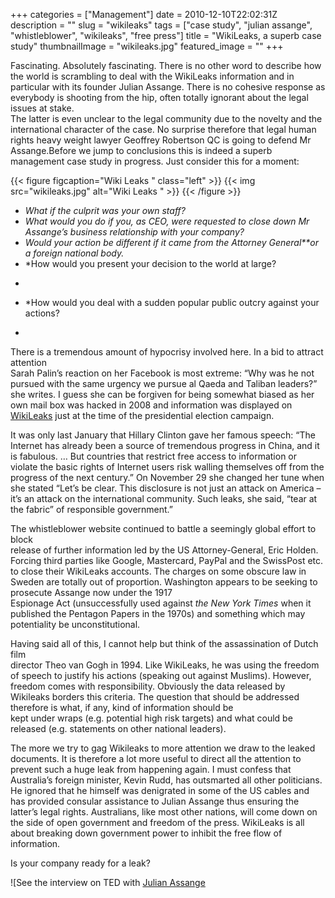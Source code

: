 +++
categories = ["Management"]
date = 2010-12-10T22:02:31Z
description = ""
slug = "wikileaks"
tags = ["case study", "julian assange", "whistleblower", "wikileaks", "free press"]
title = "WikiLeaks, a superb case study"
thumbnailImage = "wikileaks.jpg"
featured_image = ""
+++

Fascinating. Absolutely fascinating. There is no other word to describe how the world is scrambling to deal with the WikiLeaks information and in particular with its founder Julian Assange. There is no cohesive response as everybody is shooting from the hip, often totally ignorant about the legal issues at stake.  
The latter is even unclear to the legal community due to the novelty and the international character of the case. No surprise therefore that legal human rights heavy weight lawyer Geoffrey Robertson QC is going to defend Mr Assange.Before we jump to conclusions this is indeed a superb management case study in progress. Just consider this for a moment:

{{< figure figcaption="Wiki Leaks " class="left" >}}
	{{< img src="wikileaks.jpg"   alt="Wiki Leaks " >}}
{{< /figure >}}

- *What if the culprit was your own staff?*
- *What would you do if you, as CEO, were requested to close down Mr Assange’s business relationship with your company?*
- *Would your action be different if it came from the Attorney General**or a foreign national body.*
- *How would you present your decision to the world at large?  
*
- *How would you deal with a sudden popular public outcry against your actions?  
*

There is a tremendous amount of hypocrisy involved here. In a bid to attract attention  
 Sarah Palin’s reaction on her Facebook is most extreme: “Why was he not pursued with the same urgency we pursue al Qaeda and Taliban leaders?” she writes. I guess she can be forgiven for being somewhat biased as her own mail box was hacked in 2008 and information was displayed on [WikiLeaks](http://www.wikileaks.ch/ "Wikileaks") just at the time of the presidential election campaign.

It was only last January that Hillary Clinton gave her famous speech: “The Internet has already been a source of tremendous progress in China, and it is fabulous. … But countries that restrict free access to information or violate the basic rights of Internet users risk walling themselves off from the progress of the next century.” On November 29 she changed her tune when she stated “Let’s be clear. This disclosure is not just an attack on America – it’s an attack on the international community. Such leaks, she said, “tear at the fabric” of responsible government.”

The whistleblower website continued to battle a seemingly global effort to block  
 release of further information led by the US Attorney-General, Eric Holden. Forcing third parties like Google, Mastercard, PayPal and the SwissPost etc. to close their WikiLeaks accounts. The charges on some obscure law in Sweden are totally out of proportion. Washington appears to be seeking to prosecute Assange now under the 1917  
 Espionage Act (unsuccessfully used against *the New York Times* when it published the Pentagon Papers in the 1970s) and something which may potentiality be unconstitutional.

Having said all of this, I cannot help but think of the assassination of Dutch film  
 director Theo van Gogh in 1994. Like WikiLeaks, he was using the freedom of speech to justify his actions (speaking out against Muslims). However, freedom comes with responsibility. Obviously the data released by Wikileaks borders this criteria. The question that should be addressed therefore is what, if any, kind of information should be  
 kept under wraps (e.g. potential high risk targets) and what could be released (e.g. statements on other national leaders).

The more we try to gag Wikileaks to more attention we draw to the leaked documents. It is therefore a lot more useful to direct all the attention to prevent such a huge leak from happening again. I must confess that Australia’s foreign minister, Kevin Rudd, has outsmarted all other politicians. He ignored that he himself was denigrated in some of the US cables and has provided consular assistance to Julian Assange thus ensuring the latter’s legal rights. Australians, like most other nations, will come down on the side of open government and freedom of the press. WikiLeaks is all about breaking down government power to inhibit the free flow of information.

Is your company ready for a leak?

![See the interview on TED with [Julian Assange](http://www.ted.com/talks/julian_assange_why_the_world_needs_wikileaks.html) 

